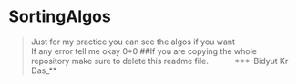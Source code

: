 # SortingAlgos

> Just for my practice you can see the algos if you want
> </br>
> If any error tell me okay 0\*0
> ##If you are copying the whole repository make sure to delete this readme file.
> &emsp;&emsp;&emsp;\*\*\*-Bidyut Kr Das\_\*\*
